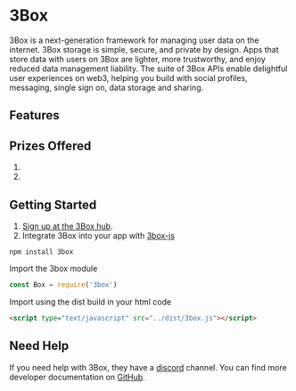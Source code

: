 # 3Box

3Box is a next-generation framework for managing user data on the internet. 3Box storage is simple, secure, and private by design. Apps that store data with users on 3Box are lighter, more trustworthy, and enjoy reduced data management liability. The suite of 3Box APIs enable delightful user experiences on web3, helping you build with social profiles, messaging, single sign on, data storage and sharing.

## Features

## Prizes Offered

1.
2.

## Getting Started

1.  [Sign up at the 3Box hub](https://3box.io/hub).
2.  Integrate 3Box into your app with [3box-js](https://github.com/3box/3box-js)

```shell
npm install 3box
```

Import the 3box module

```javascript
const Box = require('3box')
```

Import using the dist build in your html code

```html
<script type="text/javascript" src="../dist/3box.js"></script>
```

## Need Help

If you need help with 3Box, they have a [discord](https://discordapp.com/channels/484729862368526356/485438421054128128) channel. You can find more developer documentation on [GitHub](https://github.com/3box/3box-js).
